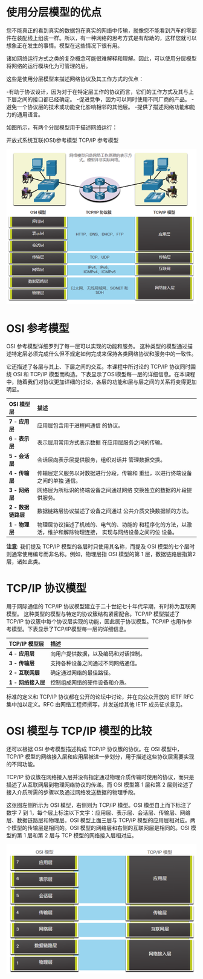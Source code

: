 # 使用分层模型的优点

您不能真正的看到真实的数据包在真实的网络中传输，就像您不能看到汽车的零部件在装配线上组装一样。所以，有一种网络的思考方式是有帮助的，这样您就可以想象正在发生的事情。模型在这些情况下很有用。

诸如网络运行方式之类的复杂概念可能很难解释和理解。因此，可以使用分层模型将网络的运行模块化为可管理的层。

这些是使用分层模型来描述网络协议及其工作方式的优点：

-有助于协议设计，因为对于在特定层工作的协议而言，它们的工作方式及其与上下层之间的接口都已经确定。 -促进竞争，因为可以同时使用不同厂商的产品。 -避免一个协议层的技术或功能变化影响相邻的其他层。 -提供了描述网络功能和能力的通用语言。

如图所示，有两个分层模型用于描述网络运行：

开放式系统互联(OSI)参考模型 TCP/IP 参考模型

![](pic/5.png)

# OSI 参考模型

OSI 参考模型详细罗列了每一层可以实现的功能和服务。 这种类型的模型通过描述特定层必须完成什么但不规定如何完成来保持各类网络协议和服务中的一致性。

它还描述了各层与其上、下层之间的交互。本课程中所讨论的 TCP/IP 协议同时围绕 OSI 和 TCP/IP 模型而构造。下表显示了OSI模型每一层的详细信息。在本课程中，随着我们对协议更加详细的讨论，各层的功能和层与层之间的关系将变得更加明显。

| **OSI 模型层**     | **描述**                                                     |
| :----------------- | :----------------------------------------------------------- |
| **7 - 应用层**     | 应用层包含用于进程间通信 的协议。                            |
| **6 - 表示层**     | 表示层用常用方式表示数据 在应用层服务之间的传输。            |
| **5 - 会话层**     | 会话层向表示层提供服务，组织对话并 管理数据交换。            |
| **4 - 传输层**     | 传输层定义服务以对数据进行分段，传输和 重组，以进行终端设备之间的单独 通信。 |
| **3 - 网络层**     | 网络层为所标识的终端设备之间通过网络 交换独立的数据的片段提供服务。 |
| **2 - 数据链路层** | 数据链路层协议描述了设备之间通过 公共介质交换数据帧的方法。  |
| **1 - 物理层**     | 物理层协议描述了机械的、电气的、功能的 和程序化的方法，以激活，维护和解除物理连接， 实现与网络设备之间的位 设备。 |

**注意**: 我们提及 TCP/IP 模型的各层时只使用其名称，而提及 OSI 模型的七个层时则通常使用编号而非名称。例如，物理层指 OSI 模型的第 1 层，数据链路层指第2层，诸如此类。

# TCP/IP 协议模型

用于网际通信的 TCP/IP 协议模型建立于二十世纪七十年代早期，有时称为互联网模型。 这种类型的模型与特定的协议簇结构紧密配合。TCP/IP 模型描述了 TCP/IP 协议簇中每个协议层实现的功能，因此属于协议模型。TCP/IP 也用作参考模型。下表显示了TCP/IP模型每一层的详细信息。

| **TCP/IP 模型层**  | **描述**                             |
| :----------------- | :----------------------------------- |
| **4 - 应用层**     | 向用户提供数据，以及编码和对话控制。 |
| **3 - 传输层**     | 支持各种设备之间通过不同网络通信。   |
| **2 - 互联网层**   | 确定通过网络的最佳路径。             |
| **1 - 网络接入层** | 控制组成网络的硬件设备和介质。       |

标准的定义和 TCP/IP 协议都在公开的论坛中讨论，并在向公众开放的 IETF RFC 集中加以定义。RFC 由网络工程师撰写，并发送给其他 IETF 成员征求意见。

# OSI 模型与 TCP/IP 模型的比较

还可以根据 OSI 参考模型描述构成 TCP/IP 协议簇的协议。在 OSI 模型中，TCP/IP 模型的网络接入层和应用层被进一步划分，用于描述这些协议层需要实现的不同功能。

TCP/IP 协议簇在网络接入层并没有指定通过物理介质传输时使用的协议，而只是描述了从互联网层到物理网络协议的传递。而 OSI 模型第 1 层和第 2 层则论述了接入介质所需的步骤以及通过网络发送数据的物理手段。

这张图左侧所示为 OSI 模型，右侧则为 TCP/IP 模型。OSI 模型自上而下标注了数字 7 到 1，每个层上标注以下文字：应用层、表示层、会话层、传输层、网络层、数据链路层和物理层。OSI 模型上面三层与 TCP/IP 模型的应用层相对应。两个模型的传输层是相同的。OSI 模型的网络层和右侧的互联网层是相同的。OSI 模型的第 1 层和第 2 层与 TCP 模型的网络接入层相对应。

![](pic/6.png)